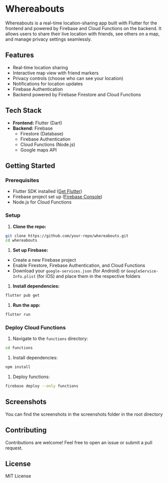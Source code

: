 # Whereabouts 

Whereabouts is a real-time location-sharing app built with Flutter for the frontend and powered by Firebase and Cloud Functions on the backend. It allows users to share their live location with friends, see others on a map, and manage privacy settings seamlessly.

## Features

- Real-time location sharing
- Interactive map view with friend markers
- Privacy controls (choose who can see your location)
- Notifications for location updates
- Firebase Authentication
- Backend powered by Firebase Firestore and Cloud Functions

## Tech Stack

- **Frontend:** Flutter (Dart)
- **Backend:** Firebase
    - Firestore (Database)
    - Firebase Authentication
    - Cloud Functions (Node.js)
    - Google maps API

## Getting Started

### Prerequisites

- Flutter SDK installed ([Get Flutter](https://flutter.dev/docs/get-started/install))
- Firebase project set up ([Firebase Console](https://console.firebase.google.com/))
- Node.js for Cloud Functions

### Setup

1. **Clone the repo:**

```bash
git clone https://github.com/your-repo/whereabouts.git
cd whereabouts
```

1. **Set up Firebase:**

- Create a new Firebase project
- Enable Firestore, Firebase Authentication, and Cloud Functions
- Download your `google-services.json` (for Android) or `GoogleService-Info.plist` (for iOS) and place them in the respective folders

1. **Install dependencies:**

```bash
flutter pub get
```

1. **Run the app:**

```bash
flutter run
```

### Deploy Cloud Functions

1. Navigate to the `functions` directory:

```bash
cd functions
```

1. Install dependencies:

```bash
npm install
```

1. Deploy functions:

```bash
firebase deploy --only functions
```

## Screenshots
You can find the screenshots in the screenshots folder in the root directory
## Contributing
Contributions are welcome! Feel free to open an issue or submit a pull request.
## License
MIT License